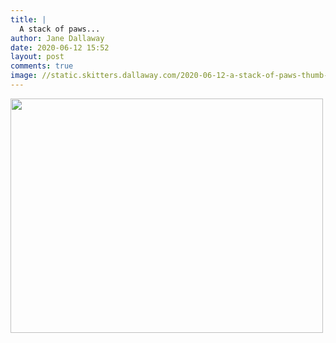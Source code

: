 ```yaml
---
title: |
  A stack of paws...
author: Jane Dallaway
date: 2020-06-12 15:52
layout: post
comments: true
image: //static.skitters.dallaway.com/2020-06-12-a-stack-of-paws-thumb-1-IMG-0667.JPG
---
```


<div>
        <a href="//static.skitters.dallaway.com/2020-06-12-a-stack-of-paws-fullsize-1-IMG-0667.JPG">
          <img src="//static.skitters.dallaway.com/2020-06-12-a-stack-of-paws-thumb-1-IMG-0667.JPG" width="500" height="375"/>
        </a>
      </div>


  
      